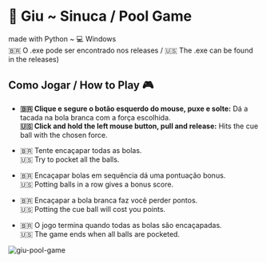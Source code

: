 # 🎱 Giu ~ Sinuca / Pool Game
made with Python ~ 💻 Windows<br>
🇧🇷 O .exe pode ser encontrado nos releases / 🇺🇸 The .exe can be found in the releases)

## Como Jogar / How to Play 🎮  
  - **🇧🇷 Clique e segure o botão esquerdo do mouse, puxe e solte:** Dá a tacada na bola branca com a força escolhida.<br>
    **🇺🇸 Click and hold the left mouse button, pull and release:** Hits the cue ball with the chosen force.
    
- 🇧🇷 Tente encaçapar todas as bolas.  
  🇺🇸 Try to pocket all the balls.

- 🇧🇷 Encaçapar bolas em sequência dá uma pontuação bonus.<br> 
  🇺🇸 Potting balls in a row gives a bonus score.

- 🇧🇷 Encaçapar a bola branca faz você perder pontos.<br>
  🇺🇸 Potting the cue ball will cost you points.
  
- 🇧🇷 O jogo termina quando todas as bolas são encaçapadas.  
  🇺🇸 The game ends when all balls are pocketed.

![giu-pool-game](https://github.com/user-attachments/assets/082d5e36-8030-4df7-be0a-e80633666a92)
